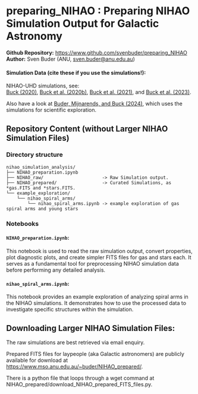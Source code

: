 # preparing_NIHAO : Preparing NIHAO Simulation Output for Galactic Astronomy

**Github Repository:** https://www.github.com/svenbuder/preparing_NIHAO
**Author:** Sven Buder (ANU, sven.buder@anu.edu.au)

#### Simulation Data (cite these if you use the simulations!):
NIHAO-UHD simulations, see:  
[Buck (2020)](https://ui.adsabs.harvard.edu/abs/2020MNRAS.491.5435B), [Buck et al. (2020b)](https://ui.adsabs.harvard.edu/abs/2020MNRAS.491.3461B), [Buck et al. (2021)](https://ui.adsabs.harvard.edu/abs/2021MNRAS.508.3365B), and [Buck et al. (2023)](https://ui.adsabs.harvard.edu/abs/2023MNRAS.523.1565B).

Also have a look at [Buder, Mijnarends, and Buck (2024)](https://ui.adsabs.harvard.edu/abs/2024arXiv240413835B), which uses the simulations for scientific exploration.

## Repository Content (without Larger NIHAO Simulation Files)

### Directory structure
```plaintext
nihao_simulation_analysis/
├── NIHAO_preparation.ipynb
├── NIHAO_raw/                      -> Raw Simulation output.  
├── NIHAO_prepared/                 -> Curated Simulations, as *gas.FITS and *stars.FITS.
└── example_exploration/
    └── nihao_spiral_arms/
        └── nihao_spiral_arms.ipynb -> example exploration of gas spiral arms and young stars
```

### Notebooks

#### `NIHAO_preparation.ipynb`:
This notebook is used to read the raw simulation output, convert properties, plot diagnostic plots, and create simpler FITS files for gas and stars each. It serves as a fundamental tool for preprocessing NIHAO simulation data before performing any detailed analysis.

#### `nihao_spiral_arms.ipynb`:
This notebook provides an example exploration of analyzing spiral arms in the NIHAO simulations. It demonstrates how to use the processed data to investigate specific structures within the simulation.

## Downloading Larger NIHAO Simulation Files:

The raw simulations are best retrieved via email enquiry.

Prepared FITS files for laypeople (aka Galactic astronomers) are publicly available for download at https://www.mso.anu.edu.au/~buder/NIHAO_prepared/.

There is a python file that loops through a wget command at NIHAO_prepared/download_NIHAO_prepared_FITS_files.py.